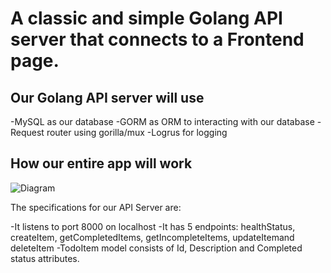 # A classic and simple Golang API server that connects to a Frontend page. 

## Our Golang API server will use
-MySQL as our database
-GORM as ORM to interacting with our database
-Request router using gorilla/mux
-Logrus for logging

## How our entire app will work

![Diagram](https://fadhil-blog.dev/blog/7/architecture.png)

The specifications for our API Server are:

-It listens to port 8000 on localhost
-It has 5 endpoints: healthStatus, createItem, getCompletedItems, getIncompleteItems, updateItemand deleteItem
-TodoItem model consists of Id, Description and Completed status attributes.

